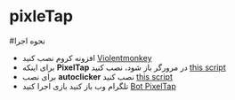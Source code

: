 # pixleTap
#نحوه اجرا 
- افزونه کروم نصب کنید [Violentmonkey](https://chromewebstore.google.com/detail/violentmonkey/jinjaccalgkegednnccohejagnlnfdag?hl=be)
- برای اینکه **PixelTap** در مرورگر باز شود، نصب کنید  [this script](https://github.com/miladrezanezhad/pixleTap/raw/main/pixeltap-web.user.js)
- برای نصب **autoclicker** نصب کنید [this script](https://github.com/miladrezanezhad/pixleTap/raw/main/pixeltap-autoclicker.user.js)
- تلگرام وب باز کنید بازی اجرا کنید [Bot PixelTap](https://web.telegram.org/k/#?tgaddr=tg%3A%2F%2Fresolve%3Fdomain%3Dpixelversexyzbot%26start%3D2475526)    

